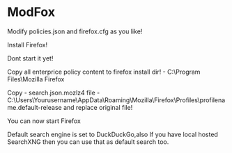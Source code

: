 # ModFox

Modify policies.json and firefox.cfg as you like!

Install Firefox!

Dont start it yet!

Copy all enterprice policy content to firefox install dir! -  C:\Program Files\Mozilla Firefox

Copy - search.json.mozlz4 file -  C:\Users\Yourusername\AppData\Roaming\Mozilla\Firefox\Profiles\profilename.default-release and replace original file!

You can now start Firefox

Default search engine is set to DuckDuckGo,also If you have local hosted SearchXNG then you can use that as default search too.






